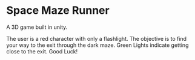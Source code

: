 # Space Maze Runner
  A 3D game built in unity. 

The user is a red character with only a flashlight. The objective is to find your way to the exit through the dark maze.
Green Lights indicate getting close to the exit. Good Luck!
